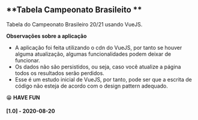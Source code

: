 ## **Tabela Campeonato Brasileito **

Tabela do Campeonato Brasileiro 20/21 usando VueJS.

**Observações sobre a aplicação**
- A aplicação foi feita utilizando o cdn do VueJS, por tanto se houver alguma atualização, algumas funcionalidades podem deixar de funcionar.
- Os dados não são persistidos, ou seja, caso você atualize a página todos os resultados serão perdidos.
- Esse é um estudo inicial de VueJS, por tanto, pode ser que a escrita de código não esteja de acordo com o design pattern adequado.


:grin: **HAVE FUN**


#### [**1.0**] - 2020-08-20